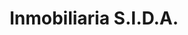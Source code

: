 ---
title: "Inmobiliaria S.I.D.A."
url: /artigas/inmobiliaria-s-i-d-a/
shop: agente inmobiliario
---